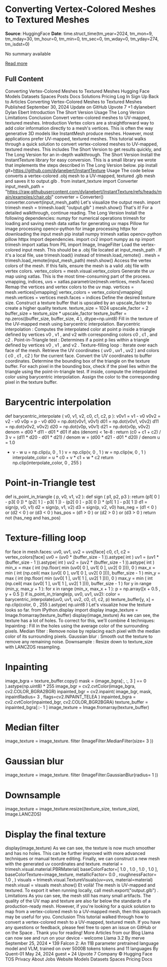 # Converting Vertex-Colored Meshes to Textured Meshes

**Source**: HuggingFace
**Date**: time.struct_time(tm_year=2024, tm_mon=9, tm_mday=30, tm_hour=0, tm_min=0, tm_sec=0, tm_wday=0, tm_yday=274, tm_isdst=0)

No summary available

[Read more](https://huggingface.co/blog/vertex-colored-to-textured-mesh)


## Full Content

Converting Vertex-Colored Meshes to Textured Meshes
Hugging Face
Models
Datasets
Spaces
Posts
Docs
Solutions
Pricing
Log In
Sign Up
Back to Articles
Converting Vertex-Colored Meshes to Textured Meshes
Published
September 30, 2024
Update on GitHub
Upvote
7
+1
dylanebert
Dylan Ebert
Introduction
The Short Version
Usage
The Long Version
Limitations
Conclusion
Convert vertex-colored meshes to UV-mapped, textured meshes.
Introduction
Vertex colors are a straightforward way to add color information directly to a mesh's vertices. This is often the way generative 3D models like
InstantMesh
produce meshes. However, most applications prefer UV-mapped, textured meshes.
This tutorial walks through a quick solution to convert vertex-colored meshes to UV-mapped, textured meshes. This includes
The Short Version
to get results quickly, and
The Long Version
for an in-depth walkthrough.
The Short Version
Install the
InstantTexture
library for easy conversion. This is a small library we wrote that implements the steps described in
The Long Version
below.
pip install git+https://github.com/dylanebert/InstantTexture
Usage
The code below converts a vertex-colored
.obj
mesh to a UV-mapped, textured
.glb
mesh and saves it to
output.glb
.
from
instant_texture
import
Converter
input_mesh_path =
"https://raw.githubusercontent.com/dylanebert/InstantTexture/refs/heads/main/examples/chair.obj"
converter = Converter()
converter.convert(input_mesh_path)
Let's visualize the output mesh.
import
trimesh
mesh = trimesh.load(
"output.glb"
)
mesh.show()
That's it!
For a detailed walkthrough, continue reading.
The Long Version
Install the following dependencies:
numpy
for numerical operations
trimesh
for loading and saving mesh data
xatlas
for generating uv maps
Pillow
for image processing
opencv-python
for image processing
httpx
for downloading the input mesh
pip install numpy trimesh xatlas opencv-python pillow httpx
Import dependencies.
import
cv2
import
numpy
as
np
import
trimesh
import
xatlas
from
PIL
import
Image, ImageFilter
Load the vertex-colored input mesh. This should be a
.obj
file located at
input_mesh_path
.
If it's a local file, use
trimesh.load()
instead of
trimesh.load_remote()
.
mesh = trimesh.load_remote(input_mesh_path)
mesh.show()
Access the vertex colors of the mesh.
If this fails, ensure the mesh is a valid
.obj
file with vertex colors.
vertex_colors = mesh.visual.vertex_colors
Generate the uv map using xatlas.
This is the most time-consuming part of the process.
vmapping, indices, uvs = xatlas.parametrize(mesh.vertices, mesh.faces)
Remap the vertices and vertex colors to the uv map.
vertices = mesh.vertices[vmapping]
vertex_colors = vertex_colors[vmapping]
mesh.vertices = vertices
mesh.faces = indices
Define the desired texture size.
Construct a texture buffer that is upscaled by an
upscale_factor
to create a higher quality texture.
texture_size =
1024
upscale_factor =
2
buffer_size = texture_size * upscale_factor
texture_buffer = np.zeros((buffer_size, buffer_size,
4
), dtype=np.uint8)
Fill in the texture of the UV-mapped mesh using barycentric interpolation.
Barycentric interpolation
: Computes the interpolated color at point
p
inside a triangle defined by vertices
v0
,
v1
, and
v2
with corresponding colors
c0
,
c1
, and
c2
.
Point-in-Triangle test
: Determines if a point
p
lies within a triangle defined by vertices
v0
,
v1
, and
v2
.
Texture-filling loop
:
Iterate over each face of the mesh.
Retrieve the UV coordinates (
uv0
,
uv1
,
uv2
) and colors (
c0
,
c1
,
c2
) for the current face.
Convert the UV coordinates to buffer coordinates.
Determine the bounding box of the triangle on the texture buffer.
For each pixel in the bounding box, check if the pixel lies within the triangle using the point-in-triangle test.
If inside, compute the interpolated color using barycentric interpolation.
Assign the color to the corresponding pixel in the texture buffer.
# Barycentric interpolation
def
barycentric_interpolate
(
v0, v1, v2, c0, c1, c2, p
):
v0v1 = v1 - v0
v0v2 = v2 - v0
v0p = p - v0
d00 = np.dot(v0v1, v0v1)
d01 = np.dot(v0v1, v0v2)
d11 = np.dot(v0v2, v0v2)
d20 = np.dot(v0p, v0v1)
d21 = np.dot(v0p, v0v2)
denom = d00 * d11 - d01 * d01
if
abs
(denom) <
1e-8
:
return
(c0 + c1 + c2) /
3
v = (d11 * d20 - d01 * d21) / denom
w = (d00 * d21 - d01 * d20) / denom
u =
1.0
- v - w
u = np.clip(u,
0
,
1
)
v = np.clip(v,
0
,
1
)
w = np.clip(w,
0
,
1
)
interpolate_color = u * c0 + v * c1 + w * c2
return
np.clip(interpolate_color,
0
,
255
)
# Point-in-Triangle test
def
is_point_in_triangle
(
p, v0, v1, v2
):
def
sign
(
p1, p2, p3
):
return
(p1[
0
] - p3[
0
]) * (p2[
1
] - p3[
1
]) - (p2[
0
] - p3[
0
]) * (p1[
1
] - p3[
1
])
d1 = sign(p, v0, v1)
d2 = sign(p, v1, v2)
d3 = sign(p, v2, v0)
has_neg = (d1 <
0
)
or
(d2 <
0
)
or
(d3 <
0
)
has_pos = (d1 >
0
)
or
(d2 >
0
)
or
(d3 >
0
)
return
not
(has_neg
and
has_pos)
# Texture-filling loop
for
face
in
mesh.faces:
uv0, uv1, uv2 = uvs[face]
c0, c1, c2 = vertex_colors[face]
uv0 = (uv0 * (buffer_size -
1
)).astype(
int
)
uv1 = (uv1 * (buffer_size -
1
)).astype(
int
)
uv2 = (uv2 * (buffer_size -
1
)).astype(
int
)
min_x =
max
(
int
(np.floor(
min
(uv0[
0
], uv1[
0
], uv2[
0
]))),
0
)
max_x =
min
(
int
(np.ceil(
max
(uv0[
0
], uv1[
0
], uv2[
0
]))), buffer_size -
1
)
min_y =
max
(
int
(np.floor(
min
(uv0[
1
], uv1[
1
], uv2[
1
]))),
0
)
max_y =
min
(
int
(np.ceil(
max
(uv0[
1
], uv1[
1
], uv2[
1
]))), buffer_size -
1
)
for
y
in
range
(min_y, max_y +
1
):
for
x
in
range
(min_x, max_x +
1
):
p = np.array([x +
0.5
, y +
0.5
])
if
is_point_in_triangle(p, uv0, uv1, uv2):
color = barycentric_interpolate(uv0, uv1, uv2, c0, c1, c2, p)
texture_buffer[y, x] = np.clip(color,
0
,
255
).astype(
np.uint8
)
Let's visualize how the texture looks so far.
from
IPython.display
import
display
image_texture = Image.fromarray(texture_buffer)
display(image_texture)
As we can see, the texture has a lot of holes.
To correct for this, we'll combine 4 techniques:
Inpainting
: Fill in the holes using the average color of the surrounding pixels.
Median filter
: Remove noise by replacing each pixel with the median color of its surrounding pixels.
Gaussian blur
: Smooth out the texture to remove any remaining noise.
Downsample
: Resize down to
texture_size
with LANCZOS resampling.
# Inpainting
image_bgra = texture_buffer.copy()
mask = (image_bgra[:, :,
3
] ==
0
).astype(np.uint8) *
255
image_bgr = cv2.cvtColor(image_bgra, cv2.COLOR_BGRA2BGR)
inpainted_bgr = cv2.inpaint(
image_bgr, mask, inpaintRadius=
3
, flags=cv2.INPAINT_TELEA
)
inpainted_bgra = cv2.cvtColor(inpainted_bgr, cv2.COLOR_BGR2BGRA)
texture_buffer = inpainted_bgra[::-
1
]
image_texture = Image.fromarray(texture_buffer)
# Median filter
image_texture = image_texture.
filter
(ImageFilter.MedianFilter(size=
3
))
# Gaussian blur
image_texture = image_texture.
filter
(ImageFilter.GaussianBlur(radius=
1
))
# Downsample
image_texture = image_texture.resize((texture_size, texture_size), Image.LANCZOS)
# Display the final texture
display(image_texture)
As we can see, the texture is now much smoother and has no holes.
This can be further improved with more advanced techniques or manual texture editing.
Finally, we can construct a new mesh with the generated uv coordinates and texture.
material = trimesh.visual.material.PBRMaterial(
baseColorFactor=[
1.0
,
1.0
,
1.0
,
1.0
],
baseColorTexture=image_texture,
metallicFactor=
0.0
,
roughnessFactor=
1.0
,
)
visuals = trimesh.visual.TextureVisuals(uv=uvs, material=material)
mesh.visual = visuals
mesh.show()
Et voilà! The mesh is UV-mapped and textured.
To export it when running locally, call
mesh.export("output.glb")
.
Limitations
As you can see, the mesh still has many small artifacts.
The quality of the UV map and texture are also far below the standards of a production-ready mesh.
However, if you're looking for a quick solution to map from a vertex-colored mesh to a UV-mapped mesh, then this approach may be useful for you.
Conclusion
This tutorial walked through how to convert a vertex-colored mesh to a UV-mapped, textured mesh.
If you have any questions or feedback, please feel free to open an issue on
GitHub
or on the
Space
.
Thank you for reading!
More Articles from our Blog
Llama can now see and run on your device - welcome Llama 3.2
By
merve
September 25, 2024
•
139
Falcon 2: An 11B parameter pretrained language model and VLM, trained on over 5000B tokens tokens and 11 languages
By
Quent-01
May 24, 2024
guest
•
24
Upvote
7
Company
© Hugging Face
TOS
Privacy
About
Jobs
Website
Models
Datasets
Spaces
Pricing
Docs